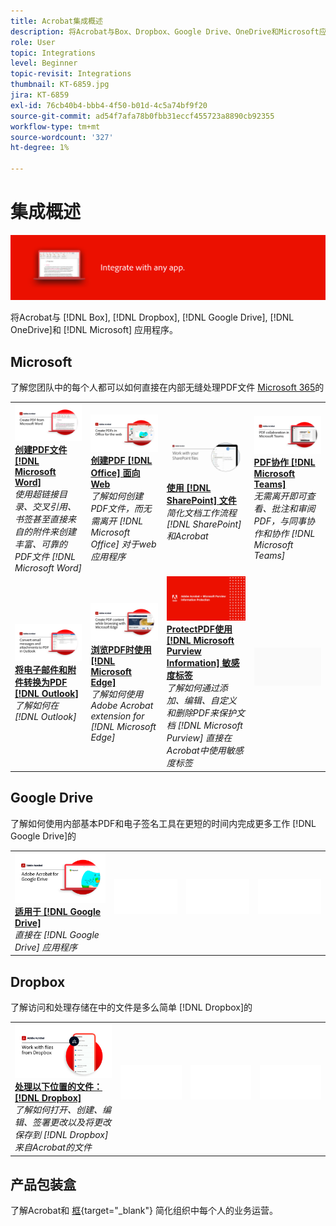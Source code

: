 ```yaml
---
title: Acrobat集成概述
description: 将Acrobat与Box、Dropbox、Google Drive、OneDrive和Microsoft应用程序集成
role: User
topic: Integrations
level: Beginner
topic-revisit: Integrations
thumbnail: KT-6859.jpg
jira: KT-6859
exl-id: 76cb40b4-bbb4-4f50-b01d-4c5a74bf9f20
source-git-commit: ad54f7afa78b0fbb31eccf455723a8890cb92355
workflow-type: tm+mt
source-wordcount: '327'
ht-degree: 1%

---
```


# 集成概述

![Acrobat Integrated Image](../assets/Hero-Integrate.png)

将Acrobat与 [!DNL Box], [!DNL Dropbox], [!DNL Google Drive], [!DNL OneDrive]和 [!DNL Microsoft] 应用程序。

## Microsoft

了解您团队中的每个人都可以如何直接在内部无缝处理PDF文件 [Microsoft 365](https://www.adobe.com/documentcloud/integrations/microsoft-office-365.html)的

<table style="table-layout:fixed">
<tr>
  <td>
    <a href="createfromword.md">
      <img alt="从Microsoft Word创建PDF文件" src="../assets/CreateWord.png" />
    </a>
    <div>
    <a href="createfromword.md"><strong>创建PDF文件 [!DNL Microsoft Word]</strong></a>
    </div>
    <em>使用超链接目录、交叉引用、书签甚至直接来自的附件来创建丰富、可靠的PDF文件 [!DNL Microsoft Word]</em>
    <br>
  </td>
  <td>
    <a href="createofficeweb.md">
      <img alt="创建PDF [!DNL Office] 面向Web" src="../assets/Officeweb_1280.png" />
    </a>
    <div>
    <a href="createofficeweb.md"><strong>创建PDF [!DNL Office] 面向Web</strong></a>
    </div>
    <em>了解如何创建PDF文件，而无需离开 [!DNL Microsoft Office] 对于web应用程序</em>
    <br>
  </td> 
  <td>
    <a href="acrobatandsp.md">
      <img alt="使用 [!DNL SharePoint] 文件" src="../assets/SharePoint.png" />
    </a>
    <div>
    <a href="acrobatandsp.md"><strong>使用 [!DNL SharePoint] 文件</strong></a>
    </div>
    <em>简化文档工作流程 [!DNL SharePoint] 和Acrobat</em>
    <br>
  </td>
  <td>
    <a href="acrobatandteams.md">
      <img alt="PDF协作 [!DNL Microsoft Teams]" src="../assets/MicrosoftTeams.png" />
    </a>
    <div>
    <a href="acrobatandteams.md"><strong>PDF协作 [!DNL Microsoft Teams]</strong></a>
    </div>
    <em>无需离开即可查看、批注和审阅PDF，与同事协作和协作 [!DNL Microsoft Teams]</em>
    <br>
  </td>
</tr>
<tr>
  <td>
    <a href="outlook.md">
      <img alt="在Outlook中将电子邮件和附件转换为PDF" src="../assets/Outlook.jpg" />
    </a>
    <div>
    <a href="outlook.md"><strong>将电子邮件和附件转换为PDF [!DNL Outlook]</strong></a>
    </div>
    <em>了解如何在 [!DNL Outlook]</em>
    <br>
  </td>
  <td>
    <a href="edge.md">
      <img alt="浏览PDF时使用 [!DNL Microsoft Edge]" src="../assets/Edge_1280.png" />
    </a>
    <div>
    <a href="edge.md"><strong>浏览PDF时使用 [!DNL Microsoft Edge]</strong></a>
    </div>
    <em>了解如何使用Adobe Acrobat extension for [!DNL Microsoft Edge]</em>
    <br>
  </td>
  <td>
    <a href="microsoftsensitivitylabels.md">
      <img alt="浏览PDF时使用 [!DNL Microsoft Edge]" src="../assets/Purview_1280.png" />
    </a>
    <div>
    <a href="microsoftsensitivitylabels.md"><strong>ProtectPDF使用 [!DNL Microsoft Purview Information] 敏感度标签</strong></a>
    </div>
    <em>了解如何通过添加、编辑、自定义和删除PDF来保护文档 [!DNL Microsoft Purview] 直接在Acrobat中使用敏感度标签</em>
    <br>
  </td>
  <td>
   <img alt="间隔条" src="../assets/Grayspacer.png" />
    <div>
    <br>
  </td>
</tr>
</table>

## Google Drive

了解如何使用内部基本PDF和电子签名工具在更短的时间内完成更多工作 [!DNL Google Drive]的

<table style="table-layout:fixed">
<tr>
  <td>
    <a href="acrobatandgoogle.md">
      <img alt="Adobe Acrobat for Google Drive" src="../assets/acrobatgoogle.jpg" />
    </a>
    <div>
    <a href="acrobatandgoogle.md"><strong>适用于 [!DNL Google Drive]</strong></a>
    </div>
    <em>直接在 [!DNL Google Drive] 应用程序</em>
    <br>
  </td>
  <td>
   <img alt="间隔条" src="../assets/Whitespacer.png" />
    <div>
    <br>
  </td>
  <td>
   <img alt="间隔条" src="../assets/Whitespacer.png" />
    <div>
    <br>
  </td>
  <td>
   <img alt="间隔条" src="../assets/Whitespacer.png" />
    <div>
    <br>
  </td>
</tr>
</table>

## Dropbox

了解访问和处理存储在中的文件是多么简单 [!DNL Dropbox]的

<table style="table-layout:fixed">
<tr>
  <td>
    <a href="acrobat-dropbox.md">
      <img alt="处理以下位置的文件： [!DNL Dropbox]" src="../assets/Dropbox.png" />
    </a>
    <div>
    <a href="acrobat-dropbox.md"><strong>处理以下位置的文件： [!DNL Dropbox]</strong></a>
    </div>
    <em>了解如何打开、创建、编辑、签署更改以及将更改保存到 [!DNL Dropbox] 来自Acrobat的文件</em>
    <br>
  </td>
  <td>
   <img alt="间隔条" src="../assets/Whitespacer.png" />
    <div>
    <br>
  </td>
  <td>
   <img alt="间隔条" src="../assets/Whitespacer.png" />
    <div>
    <br>
  </td>
  <td>
   <img alt="间隔条" src="../assets/Whitespacer.png" />
    <div>
    <br>
  </td>
</tr>
</table>

## 产品包装盒

了解Acrobat和 [框](https://www.adobe.com/documentcloud/integrations/box.html){target="_blank"} 简化组织中每个人的业务运营。
